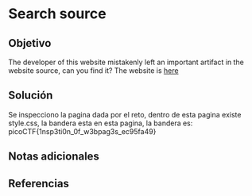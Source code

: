 # Search source 

## Objetivo
The developer of this website mistakenly left an important artifact in the website source, can you find it? The website is [here](http://saturn.picoctf.net:63978/)

## Solución
Se inspecciono la pagina dada por el reto, dentro de esta pagina existe style.css, la bandera esta en esta pagina, la bandera es: picoCTF{1nsp3ti0n_0f_w3bpag3s_ec95fa49}

## Notas adicionales




## Referencias